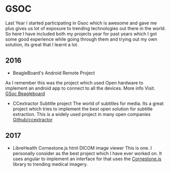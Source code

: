 # GSOC
Last Year I started participating in Gsoc which is awesome and gave me plus gives us lot of exposure to trending technologies 
out there in the world. 
So here I have included both my projects year for past years which I got some good experience while going through them and trying out my own solution, its great that I learnt a lot.
## 2016
* BeagleBoard's Android Remote Project 
 
 As I remember this was the project which used Open hardware to implement an android app to connect to all the devices. More info
 Visit. [GSoc Beagleboard](http://elinux.org/BeagleBoard/GSoC/2016_Projects)
 
 * CCextractor Subtitle project 
 The world of subtitles for media. Its a great project which tries to implement the best open solution for subtitle extraction. This is a widely used project in many open companies
 [Github/ccextractor](https://github.com/ccextractor)
 
 ## 2017
 * LibreHealth Cornestone.js html DICOM image viewer
 This is one. I personally consider as the best project which I have ever worked on. It uses angular to implement an interface for that uses the [Cornestone.js](https://github.com/chafey/cornerstone) library to trending medical imagery. 
 
 
